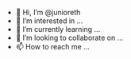- 👋 Hi, I’m @junioreth
- 👀 I’m interested in ...
- 🌱 I’m currently learning ...
- 💞️ I’m looking to collaborate on ...
- 📫 How to reach me ...

<!---
junioreth/junioreth is a ✨ special ✨ repository because its `README.md` (this file) appears on your GitHub profile.
You can click the Preview link to take a look at your changes.
--->
